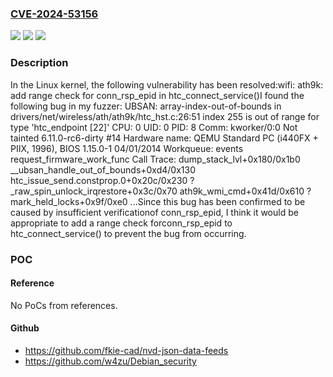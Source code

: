 ### [CVE-2024-53156](https://cve.mitre.org/cgi-bin/cvename.cgi?name=CVE-2024-53156)
![](https://img.shields.io/static/v1?label=Product&message=Linux&color=blue)
![](https://img.shields.io/static/v1?label=Version&message=fb9987d0f748c983bb795a86f47522313f701a08%3C%205f177fb9d01355ac183e65ad8909ea8ef734e0cf%20&color=brighgreen)
![](https://img.shields.io/static/v1?label=Vulnerability&message=n%2Fa&color=brighgreen)

### Description

In the Linux kernel, the following vulnerability has been resolved:wifi: ath9k: add range check for conn_rsp_epid in htc_connect_service()I found the following bug in my fuzzer:  UBSAN: array-index-out-of-bounds in drivers/net/wireless/ath/ath9k/htc_hst.c:26:51  index 255 is out of range for type 'htc_endpoint [22]'  CPU: 0 UID: 0 PID: 8 Comm: kworker/0:0 Not tainted 6.11.0-rc6-dirty #14  Hardware name: QEMU Standard PC (i440FX + PIIX, 1996), BIOS 1.15.0-1 04/01/2014  Workqueue: events request_firmware_work_func  Call Trace:   <TASK>   dump_stack_lvl+0x180/0x1b0   __ubsan_handle_out_of_bounds+0xd4/0x130   htc_issue_send.constprop.0+0x20c/0x230   ? _raw_spin_unlock_irqrestore+0x3c/0x70   ath9k_wmi_cmd+0x41d/0x610   ? mark_held_locks+0x9f/0xe0   ...Since this bug has been confirmed to be caused by insufficient verificationof conn_rsp_epid, I think it would be appropriate to add a range check forconn_rsp_epid to htc_connect_service() to prevent the bug from occurring.

### POC

#### Reference
No PoCs from references.

#### Github
- https://github.com/fkie-cad/nvd-json-data-feeds
- https://github.com/w4zu/Debian_security


